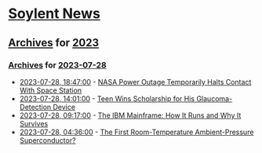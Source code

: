 # [Soylent News](../../../README.md)

## [Archives](../../index.md) for [2023](../index.md)

### [Archives](../../index.md) for [2023-07-28](index.md)

* [2023-07-28, 18:47:00](https://soylentnews.org/article.pl?sid=23/07/27/2342219&from=rss) - [NASA Power Outage Temporarily Halts Contact With Space Station](https://soylentnews.org/article.pl?sid=23/07/27/2342219&from=rss)
* [2023-07-28, 14:01:00](https://soylentnews.org/article.pl?sid=23/07/27/2317206&from=rss) - [Teen Wins Scholarship for His Glaucoma-Detection Device](https://soylentnews.org/article.pl?sid=23/07/27/2317206&from=rss)
* [2023-07-28, 09:17:00](https://soylentnews.org/article.pl?sid=23/07/27/028214&from=rss) - [The IBM Mainframe: How It Runs and Why It Survives](https://soylentnews.org/article.pl?sid=23/07/27/028214&from=rss)
* [2023-07-28, 04:36:00](https://soylentnews.org/article.pl?sid=23/07/27/025241&from=rss) - [The First Room-Temperature Ambient-Pressure Superconductor?](https://soylentnews.org/article.pl?sid=23/07/27/025241&from=rss)
